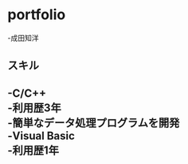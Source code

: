 # portfolio
-成田知洋　　
## スキル　　
-C/C++  
   -利用歴3年  
   -簡単なデータ処理プログラムを開発  
-Visual Basic  
   -利用歴1年  
   -  
